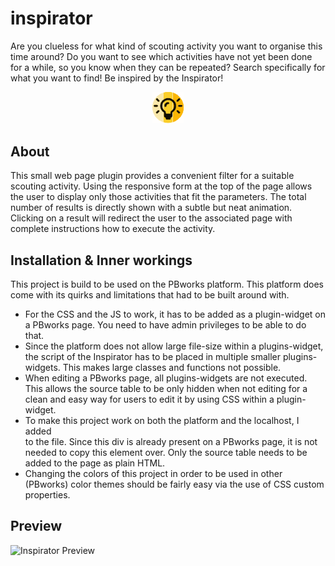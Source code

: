 # inspirator

Are you clueless for what kind of scouting activity you want to organise this time around? Do you want to see which
activities have not yet been done for a while, so you know when they can be repeated? Search specifically for what you
want to find! Be inspired by the Inspirator!

<p align="center" width="100%">
    <img width="10%" src="favicon.png?raw=true"> 
</p>

## About

This small web page plugin provides a convenient filter for a suitable scouting activity. Using the responsive form at
the top of the page allows the user to display only those activities that fit the parameters. The total number of
results is directly shown with a subtle but neat animation. Clicking on a result will redirect the user to the
associated page with complete instructions how to execute the activity.

## Installation & Inner workings

This project is build to be used on the PBworks platform. This platform does come with its quirks and limitations that
had to be built around with.

- For the CSS and the JS to work, it has to be added as a plugin-widget on a PBworks page. You need to have admin
  privileges to be able to do that.
- Since the platform does not allow large file-size within a plugins-widget, the script of the Inspirator has to be
  placed in multiple smaller plugins-widgets. This makes large classes and functions not possible.
- When editing a PBworks page, all plugins-widgets are not executed. This allows the source table to be only hidden when
  not editing for a clean and easy way for users to edit it by using CSS within a plugin-widget.
- To make this project work on both the platform and the localhost, I added <div id="wikipage-inner"> to the file. Since
  this div is already present on a PBworks page, it is not needed to copy this element over. Only the source table needs
  to be added to the page as plain HTML.
- Changing the colors of this project in order to be used in other (PBworks) color themes should be fairly easy via the
  use of CSS custom properties.

## Preview

![Inspirator Preview](https://user-images.githubusercontent.com/38226878/114247614-d05f1080-9995-11eb-8cbe-bb53b2c3005d.PNG)
